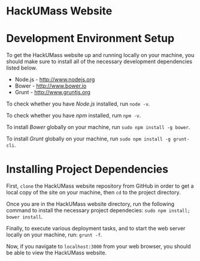 # HackUMass Website

# Development Environment Setup

To get the HackUMass website up and running locally on your machine, you should make sure to install all of the necessary development dependencies listed below.

* Node.js - http://www.nodejs.org
* Bower - http://www.bower.io
* Grunt - http://www.gruntjs.org

To check whether you have *Node.js* installed, run `node -v`.

To check whether you have *npm* installed, rum `npm -v`.

To install *Bower* globally on your machine, run `sudo npm install -g bower`.

To install *Grunt* globally on your machine, run `sudo npm install -g grunt-cli`.

# Installing Project Dependencies

First, `clone` the HackUMass website repository from GitHub in order to get a local copy of the site on your machine, then `cd` to the project directory.

Once you are in the HackUMass website directory, run the following command to install the necessary project dependecies: `sudo npm install; bower install`.

Finally, to execute various deployment tasks, and to start the web server locally on your machine, run: `grunt -f`.

Now, if you navigate to `localhost:3000` from your web browser, you should be able to view the HackUMass website.
